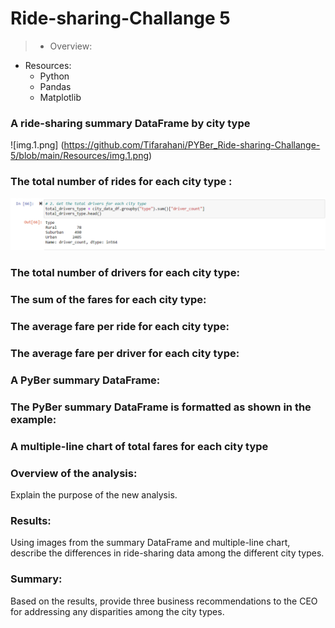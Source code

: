 # Ride-sharing-Challange 5
> * Overview:
>
>


* Resources:
  * Python
  * Pandas
  * Matplotlib

### A ride-sharing summary DataFrame by city type
![img.1.png] (https://github.com/Tifarahani/PYBer_Ride-sharing-Challange-5/blob/main/Resources/img.1.png)

### The total number of rides for each city type :
![img.2.png](https://github.com/Tifarahani/PYBer_Ride-sharing-Challange-5/blob/main/Resources/img.2.png)
### The total number of drivers for each city type:

### The sum of the fares for each city type:

### The average fare per ride for each city type:

### The average fare per driver for each city type:

### A PyBer summary DataFrame:

### The PyBer summary DataFrame is formatted as shown in the example:


###  A multiple-line chart of total fares for each city type


### Overview of the analysis:
Explain the purpose of the new analysis.
### Results: 
Using images from the summary DataFrame and multiple-line chart, describe the differences in ride-sharing data among the different city types.
### Summary:
Based on the results, provide three business recommendations to the CEO for addressing any disparities among the city types.
